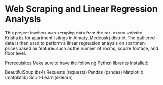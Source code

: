 # Web Scraping and Linear Regression Analysis
This project involves web scraping data from the real estate website Krisha.kz for apartment listings in Almaty, Medeuskij district. The gathered data is then used to perform a linear regression analysis on apartment prices based on features such as the number of rooms, square footage, and floor level.

Prerequisites
Make sure to have the following Python libraries installed:

BeautifulSoup (bs4)
Requests (requests)
Pandas (pandas)
Matplotlib (matplotlib)
Scikit-Learn (sklearn)
